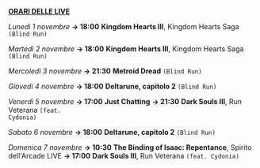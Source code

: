 <b><u>ORARI DELLE LIVE</u></b>

<i>Lunedì 1 novembre</i>
<b>→ 18:00</b> <b>Kingdom Hearts III</b>, Kingdom Hearts Saga <code>(Blind Run)</code>

<i>Martedì 2 novembre</i>
<b>→ 18:00</b> <b>Kingdom Hearts III</b>, Kingdom Hearts Saga <code>(Blind Run)</code>

<i>Mercoledì 3 novembre</i>
<b>→ 21:30</b> <b>Metroid Dread</b> <code>(Blind Run)</code>

<i>Giovedì 4 novembre</i>
<b>→ 18:00</b> <b>Deltarune, capitolo 2</b> <code>(Blind Run)</code>

<i>Venerdì 5 novembre</i>
<b>→ 17:00</b> <b>Just Chatting</b>
<b>→ 21:30</b> <b>Dark Souls III</b>, Run Veterana <code>(feat. Cydonia)</code>

<i>Sabato 6 novembre</i>
<b>→ 18:00</b> <b>Deltarune, capitolo 2</b> <code>(Blind Run)</code>

<i>Domenica 7 novembre</i>
<b>→ 10:30</b> <b>The Binding of Isaac: Repentance</b>, Spirito dell'Arcade LIVE
<b>→ 17:00</b> <b>Dark Souls III</b>, Run Veterana <code>(feat. Cydonia)</code>
